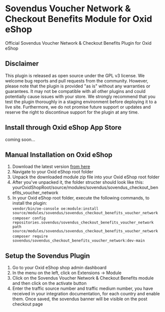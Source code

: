 # Sovendus Voucher Network & Checkout Benefits Module for Oxid eShop
Official Sovendus Voucher Network & Checkout Benefits Plugin for Oxid eShop

## Disclaimer

This plugin is released as open source under the GPL v3 license. We welcome bug reports and pull requests from the community. However, please note that the plugin is provided "as is" without any warranties or guarantees. It may not be compatible with all other plugins and could potentially cause issues with your store. We strongly recommend that you test the plugin thoroughly in a staging environment before deploying it to a live site. Furthermore, we do not promise future support or updates and reserve the right to discontinue support for the plugin at any time.

## Install through Oxid eShop App Store
coming soon...
## Manual Installation on Oxid eShop

1. Download the latest version [from here](https://raw.githubusercontent.com/Sovendus-GmbH/Sovendus-Oxid-eShop-Voucher-Network-and-Checkout-Benefits-Plugin/main/releases/sovendus-oxid-voucher-network-checkout-benefits-module-latest.zip)
2. Navigate to your Oxid eShop root folder
3. Unpack the downloaded module zip file into your Oxid eShop root folder
4. After you've unpacked it, the folder structer should look like this: yourOxidShopRoot/source/modules/sovendus/sovendus_checkout_benefits_voucher_network
5. In your Oxid eShop root folder, execute the following commands, to install the plugin: \
    `vendor/bin/oe-console oe:module:install source/modules/sovendus/sovendus_checkout_benefits_voucher_network` \
    `composer config repositories.sovendus/sovendus_checkout_benefits_voucher_network path source/modules/sovendus/sovendus_checkout_benefits_voucher_network` \
    `composer require sovendus/sovendus_checkout_benefits_voucher_network:dev-main`


## Setup the Sovendus Plugin

1. Go to your Oxid eShop shop admin dashboard
2. In the menu on the left, click on Extensions -> Module
3. Click on the Sovendus Voucher Network & Checkout Benefits module and then click on the activate button
3. Enter the traffic source number and traffic medium number, you have received in your integration documentation, for each country and enable them. Once saved, the sovendus banner will be visible on the post checkout page
